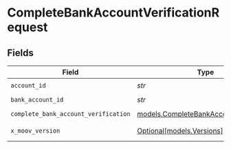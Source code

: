 # CompleteBankAccountVerificationRequest


## Fields

| Field                                                                                  | Type                                                                                   | Required                                                                               | Description                                                                            |
| -------------------------------------------------------------------------------------- | -------------------------------------------------------------------------------------- | -------------------------------------------------------------------------------------- | -------------------------------------------------------------------------------------- |
| `account_id`                                                                           | *str*                                                                                  | :heavy_check_mark:                                                                     | N/A                                                                                    |
| `bank_account_id`                                                                      | *str*                                                                                  | :heavy_check_mark:                                                                     | N/A                                                                                    |
| `complete_bank_account_verification`                                                   | [models.CompleteBankAccountVerification](../models/completebankaccountverification.md) | :heavy_check_mark:                                                                     | N/A                                                                                    |
| `x_moov_version`                                                                       | [Optional[models.Versions]](../models/versions.md)                                     | :heavy_minus_sign:                                                                     | Specify an API version.                                                                |